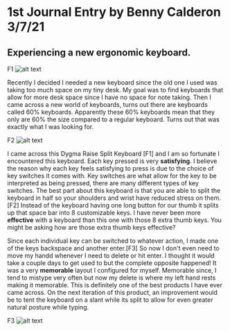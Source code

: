 #  1st Journal Entry by Benny Calderon 3/7/21
## Experiencing a new ergonomic keyboard.


F1 ![alt text](https://i.imgur.com/pZ9EVh9.jpg)


Recently I decided I needed a new keyboard since the old one I used was taking too much space on my tiny desk. My goal was to find keyboards that allow for more desk space since I have no space for note taking. Then I came across a new world of keyboards, turns out there are keyboards called 60% keyboards. Apparently these 60% keyboards mean that they only are 60% the size compared to a regular keyboard. Turns out that was exactly what I was looking for.


F2 ![alt text](https://i.imgur.com/vd26SDX.jpg)


I came across this Dygma Raise Split Keyboard [F1] and I am so fortunate I encountered this keyboard. Each key pressed is very **satisfying**. I believe the reason why each key feels satisfying to press is due to the choice of key switches it comes with. Key switches are what allow for the key to be interpreted as being pressed, there are many different types of key switches. The best part about this keyboard is that you are able to split the keyboard in half so your shoulders and wrist have reduced stress on them.[F2] Instead of the keyboard having one long button for our thumb it splits up that space bar into 8 customizable keys. I have never been more **effective** with a keyboard than this one with those 8 extra thumb keys. You might be asking how are those extra thumb keys effective? 


Since each individual key can be switched to whatever action, I made one of the keys backspace and another enter.[F3] So now I don't even need to move my handd whenever I need to delete or hit enter. I thought it would take a couple days to get used to but the complete opposite happened! It was a very **memorable** layout I configured for myself. Memorable since, I tend to mistype very often but now my delete is where my left hand rests making it memorable. This is definitely one of the best products I have ever came across. On the next iteration of this product, an improvement would be to tent the keyboard on a slant while its split to allow for even greater natural posture while typing. 

F3 ![alt text](https://i.imgur.com/k3BHezj.png)
